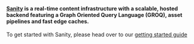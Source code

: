 #### [Sanity](https://www.sanity.io) is a real-time content infrastructure with a scalable, hosted backend featuring a Graph Oriented Query Language (GROQ), asset pipelines and fast edge caches.

To get started with Sanity, please head over to our [getting started guide](https://sanity.io/docs/introduction/getting-started)
